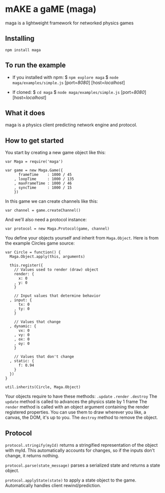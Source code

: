 mAKE a gaME (maga)
==================
maga is a lightweight framework for networked physics games

Installing
----------
    npm install maga

To run the example
------------------

* If you installed with npm:
$ `npm explore maga`
$ `node maga/examples/simple.js` [port=*8080*] [host=*localhost*]

* If cloned:
$ `cd maga`
$ `node maga/examples/simple.js` [port=*8080*] [host=*localhost*]


What it does
------------
maga is a physics client predicting network engine and protocol.

How to get started
------------------
You start by creating a new game object like this:
    
    var Maga = require('maga')
    
    var game = new Maga.Game({
          frameTime    : 1000 / 45
        , loopTime     : 1000 / 135
        , maxFrameTime : 1000 / 46
        , syncTime     : 1000 / 15
        })
    
In this game we can create channels like this:

    var channel = game.createChannel()

And we'll also need a protocol instance:

    var protocol = new Maga.Protocol(game, channel)

You define your objects yourself and inherit from `Maga.Object`.
Here is from the example Circles game source:

    var Circle = function() {
      Maga.Object.apply(this, arguments)

      this.register({
        // Values used to render (draw) object
        render: {
          x: 0
        , y: 0
        }
        
        // Input values that determine behavior
      , input: {
          tx: 0
        , ty: 0
        }

        // Values that change
      , dynamic: {
          vx: 0
        , vy: 0
        , ox: 0
        , oy: 0  
        }
        
        // Values that don't change
      , static: {
          f: 0.94
        }
      })
    }

    util.inherits(Circle, Maga.Object)

Your objects require to have these methods: `.update` `.render` `.destroy`
The `update` method is called to advances the physics state by 1 frame
The `render` method is called with an object argument containing
the render registered properties. You can use them to draw wherever
you like, a canvas, the DOM, it's up to you.
The `destroy` method to remove the object.

Protocol
--------

`protocol.stringify(myId)` returns a stringified representation of the object with myId.
This automatically accounts for changes, so if the inputs don't change, it returns nothing.

`protocol.parse(state_message)` parses a serialized state and returns a state object.

`protocol.applyState(state)` to apply a state object to the game. Automatically handles client rewind/prediction.
